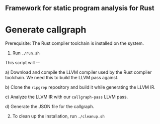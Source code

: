 ## Framework for static program analysis for Rust

# Generate callgraph 

Prerequisite: The Rust compiler toolchain is installed on the system. 

1. Run `./run.sh` 

This script will --

a) Download and compile the LLVM compiler used by the Rust
compiler toolchain. We need this to build the LLVM pass against. 

b) Clone the `ripgrep` repository and build it while generating the LLVM IR.

c) Analyze the LLVM IR with our `callgraph-pass` LLVM pass. 

d) Generate the JSON file for the callgraph.

2. To clean up the installation, run `./cleanup.sh`
